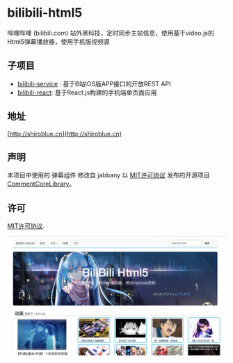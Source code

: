 # bilibili-html5

哔哩哔哩 (bilibili.com) 站外黑科技，定时同步主站信息，使用基于video.js的Html5弹幕播放器，使用手机版视频源


## 子项目
* [bilibili-service](https://github.com/WhiteBlue/bilibili-service) : 基于B站IOS版APP接口的开放REST API
* [bilibili-react](https://github.com/WhiteBlue/bilibili-react): 基于React.js构建的手机端单页面应用

## 地址

[http://shiroblue.cn](http://shiroblue.cn)

## 声明

本项目中使用的 弹幕组件 修改自 jabbany 以 [MIT许可协议](http://www.opensource.org/licenses/mit-license.php) 发布的开源项目 [CommentCoreLibrary](https://github.com/jabbany/CommentCoreLibrary)。

## 许可
[MIT许可协议](http://www.opensource.org/licenses/mit-license.php).


![screen](screen.png)